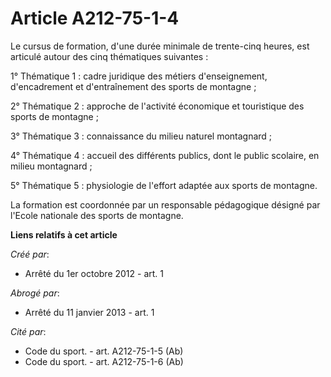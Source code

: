 # Article A212-75-1-4

Le cursus de formation, d'une durée minimale de trente-cinq heures, est articulé autour des cinq thématiques suivantes : 

1° Thématique 1 : cadre juridique des métiers d'enseignement, d'encadrement et d'entraînement des sports de montagne ; 

2° Thématique 2 : approche de l'activité économique et touristique des sports de montagne ; 

3° Thématique 3 : connaissance du milieu naturel montagnard ; 

4° Thématique 4 : accueil des différents publics, dont le public scolaire, en milieu montagnard ; 

5° Thématique 5 : physiologie de l'effort adaptée aux sports de montagne. 

La formation est coordonnée par un responsable pédagogique désigné par l'Ecole nationale des sports de montagne.

**Liens relatifs à cet article**

_Créé par_:

  - Arrêté du 1er octobre 2012 - art. 1

_Abrogé par_:

  - Arrêté du 11 janvier 2013 - art. 1

_Cité par_:

  - Code du sport. - art. A212-75-1-5 (Ab)
  - Code du sport. - art. A212-75-1-6 (Ab)
